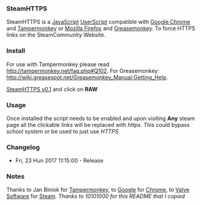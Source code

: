 ### SteamHTTPS

SteamHTTPS is a [JavaScript](https://en.wikipedia.org/wiki/JavaScript) [UserScript](https://github.com/OpenUserJs/OpenUserJS.org/wiki/Userscript-Beginners-HOWTO) compatible with [Google Chrome](http://www.google.com/chrome/) and [Tampermonkey](https://tampermonkey.net/) or [Mozilla Firefox](https://www.mozilla.org/en-US/firefox/desktop/) and [Greasemonkey](https://addons.mozilla.org/en-US/firefox/addon/greasemonkey/). To force HTTPS links on the SteamCommunity Website.

### Install
For use with Tampermonkey please read http://tampermonkey.net/faq.php#Q102. For Greasemonkey: http://wiki.greasespot.net/Greasemonkey_Manual:Getting_Help.

[SteamHTTPS v0.1](https://github.com/xJoeyv/SteamHTTPS/blob/master/SteamHTTPS-v1.user.js) and click on **RAW**

### Usage

Once installed the script needs to be enabled and upon visiting **Any** steam page all the clickable links will be replaced with _https_. This could bypass school system or be used to just use _HTTPS_

### Changelog
* Fri, 23 Hun 2017 11:15:00 - Release


### Notes

Thanks to Jan Biniok for [Tampermonkey](https://tampermonkey.net/), to [Google](https://www.google.com/) for [Chrome](http://www.google.com/chrome/), to [Valve Software](http://www.valvesoftware.com/) for [Steam](http://store.steampowered.com/). _Thanks to 10101000 for this README that I copied_
